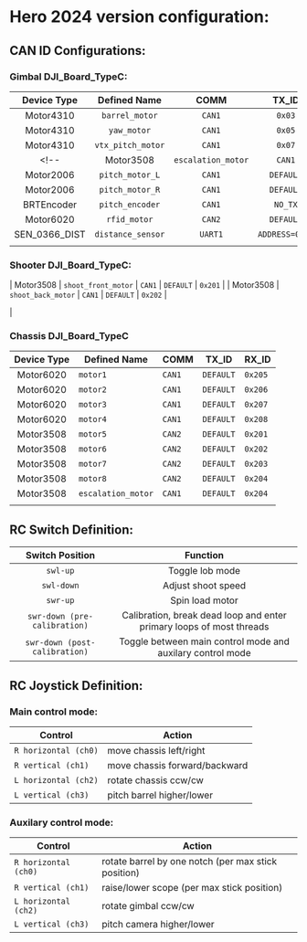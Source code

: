 # Hero 2024 version configuration:

## CAN ID Configurations:

### Gimbal DJI_Board_TypeC:



|  Device Type  |      Defined Name      |  COMM   |     TX_ID      |  RX_ID  |
| :-----------: | :--------------------: | :-----: | :------------: | :-----: |
|   Motor4310   |     `barrel_motor`     | `CAN1`  |     `0x03`     | `0x02`  |
|   Motor4310   |      `yaw_motor`       | `CAN1`  |     `0x05`     | `0x04`  |
|   Motor4310   |   `vtx_pitch_motor`    | `CAN1`  |     `0x07`     | `0x06`  |
<!-- |   Motor3508   |   `escalation_motor`   | `CAN1`  |   `DEFAULT`    | `0x204` | -->
|   Motor2006   |    `pitch_motor_L`     | `CAN1`  |   `DEFAULT`    | `0x205` |
|   Motor2006   |    `pitch_motor_R`     | `CAN1`  |   `DEFAULT`    | `0x206` |
|  BRTEncoder   |    `pitch_encoder`     | `CAN1`  |    `NO_TX`     | `0x01`  |
|   Motor6020   |      `rfid_motor`      | `CAN2`  |   `DEFAULT`    | `0x209` |
| SEN_0366_DIST |   `distance_sensor`    | `UART1` | `ADDRESS=0x80` |         |
|               |                        |         |                |      


### Shooter DJI_Board_TypeC:


|   Motor3508   |  `shoot_front_motor`   | `CAN1`  |   `DEFAULT`    | `0x201` |
|   Motor3508   |   `shoot_back_motor`   | `CAN1`  |   `DEFAULT`    | `0x202` |
<!-- |   Motor3508   |     `force_motor`      | `CAN2`  |   `DEFAULT`    | `0x203` | -->
   |


### Chassis DJI_Board_TypeC

| Device Type | Defined Name | COMM   | TX_ID     | RX_ID   |
| :---------: | ------------ | ------ | --------- | ------- |
|  Motor6020  | `motor1`     | `CAN1` | `DEFAULT` | `0x205` |
|  Motor6020  | `motor2`     | `CAN1` | `DEFAULT` | `0x206` |
|  Motor6020  | `motor3`     | `CAN1` | `DEFAULT` | `0x207` |
|  Motor6020  | `motor4`     | `CAN1` | `DEFAULT` | `0x208` |
|  Motor3508  | `motor5`     | `CAN2` | `DEFAULT` | `0x201` |
|  Motor3508  | `motor6`     | `CAN2` | `DEFAULT` | `0x202` |
|  Motor3508  | `motor7`     | `CAN2` | `DEFAULT` | `0x203` |
|  Motor3508  | `motor8`     | `CAN2` | `DEFAULT` | `0x204` |
|   Motor3508   |   `escalation_motor`   | `CAN1`  |   `DEFAULT`    | `0x204` |
|             |              |        |           |         |



## RC Switch Definition:

|        Switch Position        |                           Function                           |
| :---------------------------: | :----------------------------------------------------------: |
|           `swl-up`            |                       Toggle lob mode                        |
|          `swl-down`           |                      Adjust shoot speed                      |
|           `swr-up`            |                       Spin load motor                        |
| `swr-down (pre-calibration)`  | Calibration, break dead loop and enter primary loops of most threads |
| `swr-down (post-calibration)` |  Toggle between main control mode and auxilary control mode  |


## RC Joystick Definition:

### Main control mode:

| Control              | Action                        |
|----------------------|-------------------------------|
| `R horizontal (ch0)` | move chassis left/right       |
| `R vertical (ch1)`   | move chassis forward/backward |
| `L horizontal (ch2)` | rotate chassis ccw/cw         |
| `L vertical (ch3)`   | pitch barrel higher/lower     |

### Auxilary control mode:

| Control               | Action                                      |
|-----------------------|---------------------------------------------|
| `R horizontal (ch0)`  | rotate barrel by one notch (per max stick position) |
| `R vertical (ch1)`    | raise/lower scope (per max stick position)  |
| `L horizontal (ch2)`  | rotate gimbal ccw/cw                        |
| `L vertical (ch3)`    | pitch camera higher/lower                   |
